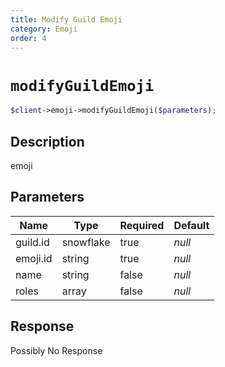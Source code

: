 ```yaml
---
title: Modify Guild Emoji
category: Emoji
order: 4
---
```


# `modifyGuildEmoji`

```php
$client->emoji->modifyGuildEmoji($parameters);
```

## Description

emoji

## Parameters


Name | Type | Required | Default
--- | --- | --- | ---
guild.id | snowflake | true | *null*
emoji.id | string | true | *null*
name | string | false | *null*
roles | array | false | *null*

## Response

Possibly No Response

